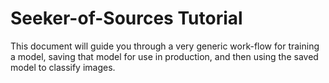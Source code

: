 # Seeker-of-Sources Tutorial
This document will guide you through a very generic work-flow for training a
model, saving that model for use in production, and then using the saved model
to classify images.

#
